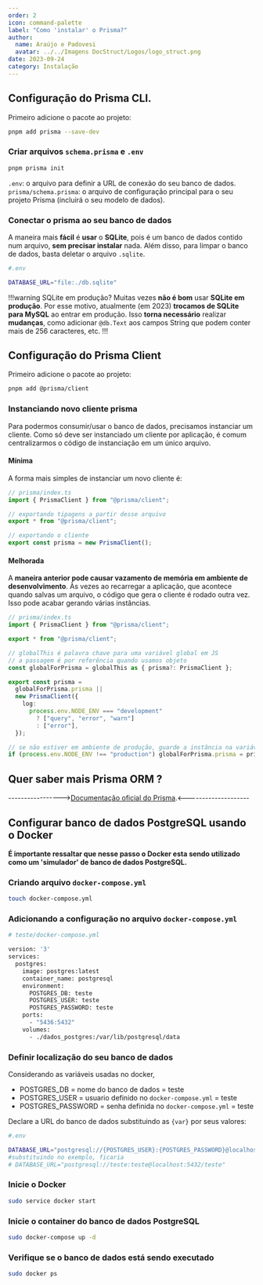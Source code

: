 ```yaml
---
order: 2
icon: command-palette
label: "Como 'instalar' o Prisma?"
author:
  name: Araújo e Padovesi
  avatar: ../../Imagens DocStruct/Logos/logo_struct.png
date: 2023-09-24
category: Instalação
---
```


## Configuração do Prisma CLI.

Primeiro adicione o pacote ao projeto:

```bash
pnpm add prisma --save-dev
```

### Criar arquivos `schema.prisma` e `.env`

```bash
pnpm prisma init
```

`.env`: o arquivo para definir a URL de conexão do seu banco de dados.
`prisma/schema.prisma`: o arquivo de configuração principal para o seu projeto Prisma (incluirá o seu modelo de dados).

### Conectar o prisma ao seu banco de dados

A maneira mais **fácil** é **usar** o **SQLite**, pois é um banco de dados contido num arquivo, **sem precisar instalar** nada.
Além disso, para limpar o banco de dados, basta deletar o arquivo `.sqlite`.

```bash
#.env

DATABASE_URL="file:./db.sqlite"
```

!!!warning SQLite em produção?
Muitas vezes **não é bom** usar **SQLite em produção**. Por esse motivo, atualmente (em 2023) **trocamos de SQLite para MySQL** ao entrar em produção. Isso **torna necessário** realizar **mudanças**, como adicionar `@db.Text` aos campos String que podem conter mais de 256 caracteres, etc.
!!!

## Configuração do Prisma Client

Primeiro adicione o pacote ao projeto:

```bash
pnpm add @prisma/client
```

### Instanciando novo cliente prisma

Para podermos consumir/usar o banco de dados, precisamos instanciar um cliente. Como só deve ser instanciado um cliente por aplicação, é comum centralizarmos o código de instanciação em um único arquivo.

#### Mínima

A forma mais simples de instanciar um novo cliente é:

```ts
// prisma/index.ts
import { PrismaClient } from "@prisma/client";

// exportando tipagens a partir desse arquivo
export * from "@prisma/client";

// exportando o cliente
export const prisma = new PrismaClient();
```

#### Melhorada

A **maneira anterior pode causar vazamento de memória em ambiente de desenvolvimento**. Às vezes ao recarregar a aplicação, que acontece quando salvas um arquivo, o código que gera o cliente é rodado outra vez. Isso pode acabar gerando várias instâncias.

```ts
// prisma/index.ts
import { PrismaClient } from "@prisma/client";

export * from "@prisma/client";

// globalThis é palavra chave para uma variável global em JS
// a passagem é por referência quando usamos objeto
const globalForPrisma = globalThis as { prisma?: PrismaClient };

export const prisma =
  globalForPrisma.prisma ||
  new PrismaClient({
    log:
      process.env.NODE_ENV === "development"
        ? ["query", "error", "warn"]
        : ["error"],
  });

// se não estiver em ambiente de produção, guarde a instância na variável global
if (process.env.NODE_ENV !== "production") globalForPrisma.prisma = prisma;
```

## Quer saber mais Prisma ORM ?

----------------->[Documentação oficial do Prisma](https://www.prisma.io/docs).<--------------------

## Configurar banco de dados PostgreSQL usando o Docker

<!-- Não acho que isso devia estar aqui, mas é a vida por enquanto -->

**É importante ressaltar que nesse passo o Docker esta sendo utilizado como um 'simulador'
de banco de dados PostgreSQL.**

### Criando arquivo `docker-compose.yml`

```bash
touch docker-compose.yml
```

### Adicionando a configuração no arquivo `docker-compose.yml`

```bash
# teste/docker-compose.yml

version: '3'
services:
  postgres:
    image: postgres:latest
    container_name: postgresql
    environment:
      POSTGRES_DB: teste
      POSTGRES_USER: teste
      POSTGRES_PASSWORD: teste
    ports:
      - "5436:5432"
    volumes:
      - ./dados_postgres:/var/lib/postgresql/data
```

### Definir localização do seu banco de dados

Considerando as variáveis usadas no docker,

- POSTGRES_DB = nome do banco de dados = teste
- POSTGRES_USER = usuario definido no `docker-compose.yml` = teste
- POSTGRES_PASSWORD = senha definida no `docker-compose.yml` = teste

Declare a URL do banco de dados substituindo as `{var}` por seus valores:

```bash
#.env

DATABASE_URL="postgresql://{POSTGRES_USER}:{POSTGRES_PASSWORD}@localhost:5432/{POSTGRES_DB}"
#substituindo no exemplo, ficaria
# DATABASE_URL="postgresql://teste:teste@localhost:5432/teste"
```

### Inicie o Docker

```bash
sudo service docker start
```

### Inicie o container do banco de dados PostgreSQL

```bash
sudo docker-compose up -d
```

### Verifique se o banco de dados está sendo executado

```bash
sudo docker ps
```
